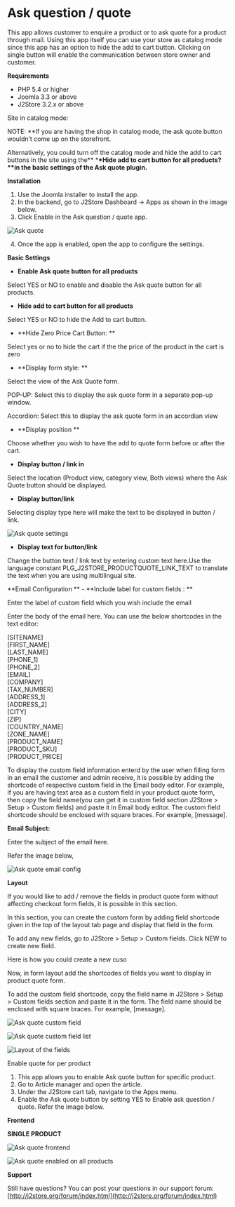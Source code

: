 # Ask question / quote

This app allows customer to enquire a product or to ask quote for a product through mail. Using this app itself you can use your store as catalog mode since this app has an option to hide the add to cart button. Clicking on single button will enable the communication between store owner and customer.

**Requirements**

* PHP 5.4 or higher
* Joomla 3.3 or above
* J2Store 3.2.x or above

Site in catalog mode:

NOTE: \*\*If you are having the shop in catalog mode, the ask quote button wouldn’t come up on the storefront.

Alternatively, you could turn off the catalog mode and hide the add to cart buttons in the site using the\*\* \***\*Hide add to cart button for all products? \*\*in the basic settings of the Ask quote plugin.**

**Installation**

1. Use the Joomla installer to install the app.
2. In the backend, go to J2Store Dashboard -&gt; Apps as shown in the image below.
3. Click Enable in the Ask question / quote app.

![Ask quote](https://raw.githubusercontent.com/j2store/doc-images/master/apps/ask-quote/ask-quote-dashboard.png)

4. Once the app is enabled, open the app to configure the settings.

**Basic Settings**

* **Enable Ask quote button for all products**

Select YES or NO to enable and disable the Ask quote button for all products.

* **Hide add to cart button for all products**

Select YES or NO to hide the Add to cart button.

* \*\*Hide Zero Price Cart Button: \*\*

Select yes or no to hide the cart if the the price of the product in the cart is zero

* \*\*Display form style: \*\*

Select the view of the Ask Quote form.

POP-UP: Select this to display the ask quote form in a separate pop-up window.

Accordion: Select this to display the ask quote form in an accordian view

* \*\*Display position \*\*

Choose whether you wish to have the add to quote form before or after the cart.

* **Display button / link in**

Select the location \(Product view, category view, Both views\) where the Ask Quote button should be displayed.

* **Display button/link**

Selecting display type here will make the text to be displayed in button / link.

![Ask quote settings](https://raw.githubusercontent.com/j2store/doc-images/master/apps/ask-quote/ask-quote-settings.png)

* **Display text for button/link**

Change the button text / link text by entering custom text here.Use the language constant PLG_J2STORE_PRODUCTQUOTE_LINK_TEXT to translate the text when you are using multilingual site.

\*\*Email Configuration \*\* - \*\*Include label for custom fields : \*\*

Enter the label of custom field which you wish include the email

Enter the body of the email here. You can use the below shortcodes in the text editor:

\[SITENAME\]  
 \[FIRST\_NAME\]  
 \[LAST\_NAME\]  
 \[PHONE\_1\]  
 \[PHONE\_2\]  
 \[EMAIL\]  
 \[COMPANY\]  
 \[TAX\_NUMBER\]  
 \[ADDRESS\_1\]  
 \[ADDRESS\_2\]  
 \[CITY\]  
 \[ZIP\]  
 \[COUNTRY\_NAME\]  
 \[ZONE\_NAME\]  
 \[PRODUCT\_NAME\]  
 \[PRODUCT\_SKU\]  
 \[PRODUCT\_PRICE\]  


To display the custom field information enterd by the user when filling form in an email the customer and admin receive, it is possible by adding the shortcode of respective custom field in the Email body editor. For example, if you are having text area as a custom field in your product quote form, then copy the field name\(you can get it in custom field section J2Store &gt; Setup &gt; Custom fields\) and paste it in Email body editor. The custom field shortcode should be enclosed with square braces. For example, \[message\].

**Email Subject:**

Enter the subject of the email here.

 Refer the image below,

![Ask quote email config](https://raw.githubusercontent.com/j2store/doc-images/master/apps/ask-quote/ask-quote-email-config.png)

**Layout**

If you would like to add / remove the fields in product quote form without affecting checkout form fields, it is possible in this section.

In this section, you can create the custom form by adding field shortcode given in the top of the layout tab page and display that field in the form.

To add any new fields, go to J2Store &gt; Setup &gt; Custom fields. Click NEW to create new field.

Here is how you could create a new cuso

Now, in form layout add the shortcodes of fields you want to display in product quote form.

To add the custom field shortcode, copy the field name in J2Store &gt; Setup &gt; Custom fields section and paste it in the form. The field name should be enclosed with square braces. For example, \[message\].

  

![Ask quote custom field](https://raw.githubusercontent.com/j2store/doc-images/master/apps/ask-quote/ask-quote-custom-field.png)

![Ask quote custom field list](https://raw.githubusercontent.com/j2store/doc-images/master/apps/ask-quote/ask-quote-cust-fiel-list.png)

![Layout of the fields](https://raw.githubusercontent.com/j2store/doc-images/master/apps/ask-quote/ask-quote-layout.png)



Enable quote for per product

1. This app allows you to enable Ask quote button for specific product.
2. Go to Article manager and open the article.
3. Under the J2Store cart tab, navigate to the Apps menu.
4. Enable the Ask quote button by setting YES to Enable ask question / quote. Refer the image below.

**Frontend**

**SINGLE PRODUCT**

  

![Ask quote frontend](https://raw.githubusercontent.com/j2store/doc-images/master/apps/ask-quote/ask-quote-frontend.png)

![Ask quote enabled on all products](https://raw.githubusercontent.com/j2store/doc-images/master/apps/ask-quote/ask-quote-all-pro-front.png)



**Support**

Still have questions? You can post your questions in our support forum: [http://j2store.org/forum/index.html](http://j2store.org/forum/index.html)

